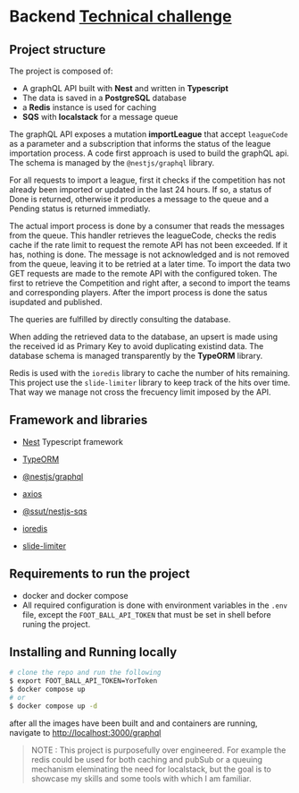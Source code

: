 # Backend [Technical challenge](./Backend%20Test%20-%20Node.js.pdf)

## Project structure

The project is composed of:

- A graphQL API built with **Nest** and written in **Typescript**
- The data is saved in a **PostgreSQL** database
- a **Redis** instance is used for caching
- **SQS** with **localstack** for a message queue

The graphQL API exposes a mutation **importLeague** that accept `leagueCode` as a parameter and a subscription that informs the status of the league importation process.
A code first approach is used to build the graphQL api. The schema is managed by the `@nestjs/graphql` library.

For all requests to import a league, first it checks if the competition has not already been imported or updated in the last 24 hours. If so, a status of Done is returned, otherwise it produces a message to the queue and a Pending status is returned immediatly.

The actual import process is done by a consumer that reads the messages from the queue. This handler retrieves the leagueCode,
checks the redis cache if the rate limit to request the remote API has not been exceeded. If it has, nothing is done. The message is not acknowledged and is not removed from the queue, leaving it to be retried at a later time. To import the data two GET requests are made to the remote API with the configured token. The first to retrieve the Competition and right after, a second to import the teams and corresponding players. After the import process is done the satus isupdated and published.

The queries are fulfilled by directly consulting the database.

When adding the retrieved data to the database, an upsert is made using the received id as Primary Key to avoid duplicating existind data.
The database schema is managed transparently by the **TypeORM** library.

Redis is used with the `ioredis` library to cache the number of hits remaining. This project use the `slide-limiter` library to keep track of the hits over time.
That way we manage not cross the frecuency limit imposed by the API.

## Framework and libraries

- [Nest](https://github.com/nestjs/nest) Typescript framework

- [TypeORM](https://typeorm.io/)
- [@nestjs/graphql](https://www.npmjs.com/package/@nestjs/graphql)
- [axios](https://axios-http.com/)
- [@ssut/nestjs-sqs](https://www.npmjs.com/package/@ssut/nestjs-sqs)
- [ioredis](https://www.npmjs.com/package/ioredis)
- [slide-limiter](https://github.com/m-elbably/slide-limiter)

## Requirements to run the project

- docker and docker compose
- All required configuration is done with environment variables in the `.env` file, except the `FOOT_BALL_API_TOKEN` that must be set
  in shell before runing the project.

## Installing and Running locally

```bash
# clone the repo and run the following
$ export FOOT_BALL_API_TOKEN=YorToken
$ docker compose up
# or
$ docker compose up -d

```

after all the images have been built and and containers are running, navigate to [http://localhost:3000/graphql](http://localhost:3000/graphql)

> NOTE
> : This project is purposefully over engineered. For example the redis could be used for both caching and pubSub or a queuing mechanism eleminating the need for localstack, but the goal is to showcase my skills and some tools with which I am familiar.
